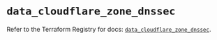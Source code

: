 # `data_cloudflare_zone_dnssec`

Refer to the Terraform Registry for docs: [`data_cloudflare_zone_dnssec`](https://registry.terraform.io/providers/cloudflare/cloudflare/4.45.0/docs/data-sources/zone_dnssec).
